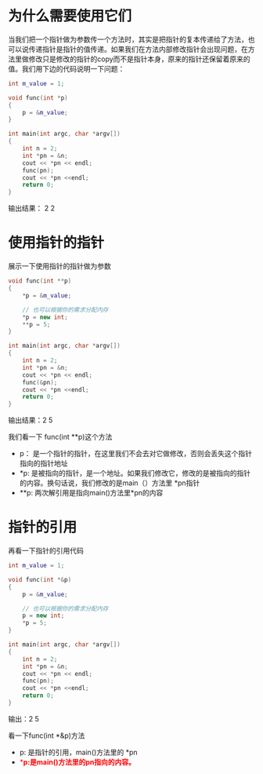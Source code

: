 # 为什么需要使用它们

当我们把一个指针做为参数传一个方法时，其实是把指针的复本传递给了方法，也可以说传递指针是指针的值传递。如果我们在方法内部修改指针会出现问题，在方法里做修改只是修改的指针的copy而不是指针本身，原来的指针还保留着原来的值。我们用下边的代码说明一下问题：

```c++
int m_value = 1;

void func(int *p)
{
    p = &m_value;
}

int main(int argc, char *argv[])
{
    int n = 2;
    int *pn = &n;
    cout << *pn << endl;
    func(pn);
    cout << *pn <<endl;
    return 0;
}
```

输出结果： 2 2

# 使用指针的指针

展示一下使用指针的指针做为参数

```c++
void func(int **p)
{
    *p = &m_value;

    // 也可以根据你的需求分配内存
    *p = new int;
    **p = 5;
}

int main(int argc, char *argv[])
{
    int n = 2;
    int *pn = &n;
    cout << *pn << endl;
    func(&pn);
    cout << *pn <<endl;
    return 0;
}
```

输出结果：2 5

我们看一下 func(int **p)这个方法

- p：  是一个指针的指针，在这里我们不会去对它做修改，否则会丢失这个指针指向的指针地址
- *p:  是被指向的指针，是一个地址。如果我们修改它，修改的是被指向的指针的内容。换句话说，我们修改的是main（）方法里 *pn指针
- **p: 两次解引用是指向main()方法里*pn的内容

# 指针的引用

再看一下指针的引用代码

```c++
int m_value = 1;

void func(int *&p)
{
    p = &m_value;

    // 也可以根据你的需求分配内存
    p = new int;
    *p = 5;
}

int main(int argc, char *argv[])
{
    int n = 2;
    int *pn = &n;
    cout << *pn << endl;
    func(pn);
    cout << *pn <<endl;
    return 0;
}
```

输出：2 5

看一下func(int *&p)方法

- p:  是指针的引用，main()方法里的 *pn
- <font color=red>***p:是main()方法里的pn指向的内容。**</font>

